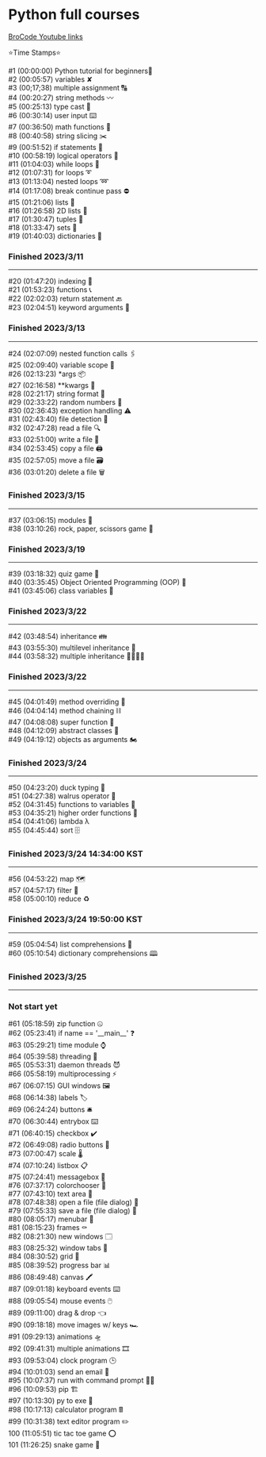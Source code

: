 <h1>Python full courses</h1>


[BroCode Youtube links](https://www.youtube.com/watch?v=XKHEtdqhLK8&t=6441s&ab_channel=BroCode)

⭐️Time Stamps⭐️ <br>

#1   (00:00:00)​ Python tutorial for beginners🐍 </br>
#2   (00:05:57​) variables ✘ <br>
#3   (00;17;38​) multiple assignment 🔠<br>
#4   (00:20:27​) string methods 〰️<br>
#5   (00:25:13​) type cast 💱<br>
#6   (00:30:14​) user input ⌨️<br>
#7   (00:36:50​) math functions 🧮<br>
#8   (00:40:58​) string slicing ✂️<br>
#9   (00:51:52​) if statements 🤔<br>
#10 (00:58:19)​ logical operators 🔣<br>
#11 (01:04:03​) while loops 🔄<br>
#12 (01:07:31​) for loops ➰<br>
#13 (01:13:04​) nested loops ➿ <br>
#14 (01:17:08) break continue pass ⛔<br>
#15 (01:21:06​) lists 🧾<br>
#16 (01:26:58​) 2D lists 📜 <br>
#17 (01:30:47​) tuples 📄 <br>
#18 (01:33:47​) sets 🍴 <br>
#19 (01:40:03​) dictionaries 📖 <br>
<h3> Finished 2023/3/11 </h3>
<hr>

#20 (01:47:20​) indexing 📑<br>
#21 (01:53:23​) functions 📞 <br>
#22 (02:02:03​) return statement 🔙 <br>
#23 (02:04:51) keyword arguments 🔑<br>
<h3> Finished 2023/3/13 </h3>
<hr>


#24 (02:07:09​) nested function calls 🖇️<br>
#25 (02:09:40​) variable scope 🔬 <br>
#26 (02:13:23​) *args 📦<br>
#27 (02:16:58​) **kwargs 🎁 <br>
#28 (02:21:17​) string format 💬 <br>
#29 (02:33:22​) random numbers 🎲<br>
#30 (02:36:43​) exception handling ⚠️<br>
#31 (02:43:40) file detection 📁<br>
#32 (02:47:28​) read a file 🔍<br>
#33 (02:51:00​) write a file 📝<br>
#34 (02:53:45​) copy a file 🖨️<br>
#35 (02:57:05​) move a file 🗃️<br>
#36 (03:01:20​) delete a file 🗑️<br>
<h3> Finished 2023/3/15 </h3>
<hr>
#37 (03:06:15​) modules 💌<br>
#38 (03:10:26) rock, paper, scissors game 🗿<br>
<h3> Finished 2023/3/19 </h3>
<hr>
#39 (03:18:32​) quiz game 💯 <br>
#40 (03:35:45​) Object Oriented Programming (OOP) 🐍<br>
#41 (03:45:06​) class variables 🚗 <br>
<h3> Finished 2023/3/22 </h3>
<hr>
#42 (03:48:54​) inheritance 👪<br>
#43 (03:55:30​) multilevel inheritance 👴<br>
#44 (03:58:32) multiple inheritance 👨‍👩‍👧‍👦
<h3> Finished 2023/3/22 </h3>
<hr>
#45 (04:01:49) method overriding 🙅<br>
#46 (04:04:14​) method chaining ⛓️<br>
#47 (04:08:08) super function 🦸<br>
#48 (04:12:09​) abstract classes 👻<br>
#49 (04:19:12) objects as arguments 🏍️<br>
<h3> Finished 2023/3/24 </h3>
<hr>
#50 (04:23:20​) duck typing 🦆<br>
#51 (04:27:38) walrus operator 🦦<br>
#52 (04:31:45​) functions to variables 📛<br>
#53 (04:35:21​) higher order functions 👑<br>
#54 (04:41:06​) lambda λ <br>
#55 (04:45:44​) sort 🗄️ <br>
<h3> Finished 2023/3/24 14:34:00 KST</h3>
<hr>
#56 (04:53:22​) map 🗺️ <br>
#57 (04:57:17​) filter 🍺 <br>
#58 (05:00:10​) reduce ♻️ <Br>
<h3> Finished 2023/3/24 19:50:00 KST</h3>
<hr>
#59 (05:04:54​) list comprehensions 📰 <br>
#60 (05:10:54) dictionary comprehensions 🕮<br>
<h3> Finished 2023/3/25</h3>
<hr>
<h3> Not start yet </h3>
#61 (05:18:59​) zip function 🤐 <br>
#62 (05:23:41​) if name == '__main__' ❓<br>
#63 (05:29:21​) time module ⌚ <br>
#64 (05:39:58​) threading 🧵<br>
#65 (05:53:31​) daemon threads 😈 <br>
#66 (05:58:19​) multiprocessing ⚡<br>
#67 (06:07:15​) GUI windows 🖼️<br>
#68 (06:14:38​) labels 🏷️<br>
#69 (06:24:24​) buttons 🛎️ <br>
#70 (06:30:44​) entrybox ⌨️ <br>
#71 (06:40:15​) checkbox ✔️ <br>
#72 (06:49:08​) radio buttons 🔘 <br>
#73 (07:00:47​) scale 🌡️<br>
#74 (07:10:24​) listbox 📋 <br>
#75 (07:24:41​) messagebox 💭 <br>
#76 (07:37:17​) colorchooser 🎨<br>
#77 (07:43:10​) text area 📒<br>
#78 (07:48:38​) open a file (file dialog) 📁<br>
#79 (07:55:33​) save a file (file dialog) 💾<br>
#80 (08:05:17​) menubar 🧾<br>
#81 (08:15:23​) frames ⚰️ <br>
#82 (08:21:30​) new windows 🗔 <br>
#83 (08:25:32​) window tabs 📑<br>
#84 (08:30:52​) grid 🏢<br>
#85 (08:39:52​) progress bar 📊 <br>
#86 (08:49:48​) canvas 🖍️<br>
#87 (09:01:18​) keyboard events ⌨️ <br>
#88 (09:05:54​) mouse events 🖱️<br>
#89 (09:11:00​) drag & drop 👈<br>
#90 (09:18:18​) move images w/ keys 🏎️<br>
#91 (09:29:13​) animations 🛸<br>
#92 (09:41:31​) multiple animations 🎞️<br>
#93 (09:53:04​) clock program 🕒<br>
#94 (10:01:03​) send an email 📧<br>
#95 (10:07:37​) run with command prompt 👨‍💻<br>
#96 (10:09:53) pip 🏗️ <br>
#97 (10:13:30) py to exe 🏃 <br>
#98 (10:17:13​) calculator program 🖩 <br>
#99 (10:31:38​) text editor program ✏️<br>
100 (11:05:51) tic tac toe game ⭕<br>
101 (11:26:25)​ snake game 🐍<br>